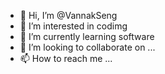 - 👋 Hi, I’m @VannakSeng
- 👀 I’m interested in codimg
- 🌱 I’m currently learning software
- 💞️ I’m looking to collaborate on ...
- 📫 How to reach me ...

<!---
VannakSeng/VannakSeng is a ✨ special ✨ repository because its `README.md` (this file) appears on your GitHub profile.
You can click the Preview link to take a look at your changes.
--->
